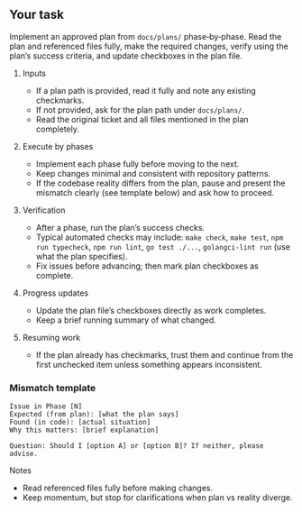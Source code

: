 ## Your task

Implement an approved plan from `docs/plans/` phase‑by‑phase. Read the plan and referenced files fully, make the required changes, verify using the plan’s success criteria, and update checkboxes in the plan file.

1. Inputs

   - If a plan path is provided, read it fully and note any existing checkmarks.
   - If not provided, ask for the plan path under `docs/plans/`.
   - Read the original ticket and all files mentioned in the plan completely.

2. Execute by phases

   - Implement each phase fully before moving to the next.
   - Keep changes minimal and consistent with repository patterns.
   - If the codebase reality differs from the plan, pause and present the mismatch clearly (see template below) and ask how to proceed.

3. Verification

   - After a phase, run the plan’s success checks.
   - Typical automated checks may include: `make check`, `make test`, `npm run typecheck`, `npm run lint`, `go test ./...`, `golangci-lint run` (use what the plan specifies).
   - Fix issues before advancing; then mark plan checkboxes as complete.

4. Progress updates

   - Update the plan file’s checkboxes directly as work completes.
   - Keep a brief running summary of what changed.

5. Resuming work
   - If the plan already has checkmarks, trust them and continue from the first unchecked item unless something appears inconsistent.

### Mismatch template

```
Issue in Phase [N]
Expected (from plan): [what the plan says]
Found (in code): [actual situation]
Why this matters: [brief explanation]

Question: Should I [option A] or [option B]? If neither, please advise.
```

Notes

- Read referenced files fully before making changes.
- Keep momentum, but stop for clarifications when plan vs reality diverge.
